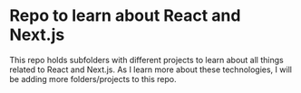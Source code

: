 # Repo to learn about React and Next.js

This repo holds subfolders with different projects to learn about all things related to React and Next.js. 
As I learn more about these technologies, I will be adding more folders/projects to this repo.